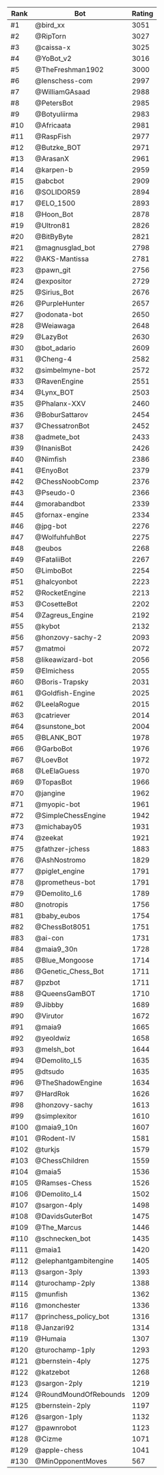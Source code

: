 Rank|Bot|Rating
---|---|---
#1|@bird_xx|3051
#2|@RipTorn|3027
#3|@caissa-x|3025
#4|@YoBot_v2|3016
#5|@TheFreshman1902|3000
#6|@lenschess-com|2997
#7|@WilliamGAsaad|2988
#8|@PetersBot|2985
#9|@Botyuliirma|2983
#10|@Africaata|2981
#11|@RaspFish|2977
#12|@Butzke_BOT|2971
#13|@ArasanX|2961
#14|@karpen-b|2959
#15|@abcbot|2909
#16|@SOLIDOR59|2894
#17|@ELO_1500|2893
#18|@Hoon_Bot|2878
#19|@Ultron81|2826
#20|@BitByByte|2821
#21|@magnusglad_bot|2798
#22|@AKS-Mantissa|2781
#23|@pawn_git|2756
#24|@expositor|2729
#25|@Sirius_Bot|2676
#26|@PurpleHunter|2657
#27|@odonata-bot|2650
#28|@Weiawaga|2648
#29|@LazyBot|2630
#30|@bot_adario|2609
#31|@Cheng-4|2582
#32|@simbelmyne-bot|2572
#33|@RavenEngine|2551
#34|@Lynx_BOT|2503
#35|@Phalanx-XXV|2460
#36|@BoburSattarov|2454
#37|@ChessatronBot|2452
#38|@admete_bot|2433
#39|@InanisBot|2426
#40|@Nimfish|2386
#41|@EnyoBot|2379
#42|@ChessNoobComp|2376
#43|@Pseudo-0|2366
#44|@morabandbot|2339
#45|@fornax-engine|2334
#46|@jpg-bot|2276
#47|@WolfuhfuhBot|2275
#48|@eubos|2268
#49|@FataliiBot|2267
#50|@LimboBot|2254
#51|@halcyonbot|2223
#52|@RocketEngine|2213
#53|@CosetteBot|2202
#54|@Zagreus_Engine|2192
#55|@kybot|2132
#56|@honzovy-sachy-2|2093
#57|@matmoi|2072
#58|@likeawizard-bot|2056
#59|@Elmichess|2055
#60|@Boris-Trapsky|2031
#61|@Goldfish-Engine|2025
#62|@LeelaRogue|2015
#63|@catriever|2014
#64|@sunstone_bot|2004
#65|@BLANK_BOT|1978
#66|@GarboBot|1976
#67|@LoevBot|1972
#68|@LeElaGuess|1970
#69|@TopasBot|1966
#70|@jangine|1962
#71|@myopic-bot|1961
#72|@SimpleChessEngine|1942
#73|@michabay05|1931
#74|@zeekat|1921
#75|@fathzer-jchess|1883
#76|@AshNostromo|1829
#77|@piglet_engine|1791
#78|@prometheus-bot|1791
#79|@Demolito_L6|1789
#80|@notropis|1756
#81|@baby_eubos|1754
#82|@ChessBot8051|1751
#83|@ai-con|1731
#84|@maia9_30n|1728
#85|@Blue_Mongoose|1714
#86|@Genetic_Chess_Bot|1711
#87|@pzbot|1711
#88|@QueensGamBOT|1710
#89|@Jibbby|1689
#90|@Virutor|1672
#91|@maia9|1665
#92|@yeoldwiz|1658
#93|@melsh_bot|1644
#94|@Demolito_L5|1635
#95|@dtsudo|1635
#96|@TheShadowEngine|1634
#97|@HardRok|1626
#98|@honzovy-sachy|1613
#99|@simplexitor|1610
#100|@maia9_10n|1607
#101|@Rodent-IV|1581
#102|@turkjs|1579
#103|@ChessChildren|1559
#104|@maia5|1536
#105|@Ramses-Chess|1526
#106|@Demolito_L4|1502
#107|@sargon-4ply|1498
#108|@DavidsGuterBot|1475
#109|@The_Marcus|1446
#110|@schnecken_bot|1435
#111|@maia1|1420
#112|@elephantgambitengine|1405
#113|@sargon-3ply|1393
#114|@turochamp-2ply|1388
#115|@munfish|1362
#116|@monchester|1336
#117|@princhess_policy_bot|1316
#118|@Janzari92|1314
#119|@Humaia|1307
#120|@turochamp-1ply|1293
#121|@bernstein-4ply|1275
#122|@katzebot|1268
#123|@sargon-2ply|1219
#124|@RoundMoundOfRebounds|1209
#125|@bernstein-2ply|1197
#126|@sargon-1ply|1132
#127|@pawnrobot|1123
#128|@Cizme|1071
#129|@apple-chess|1041
#130|@MinOpponentMoves|567

